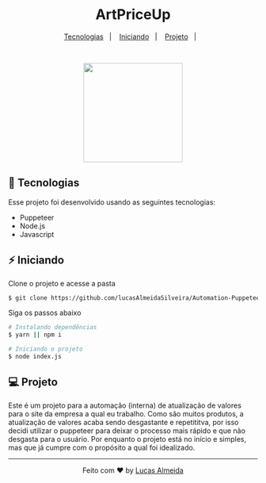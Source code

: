 <h1 align="center">
    ArtPriceUp
</h1>

<p align="center">
  <a href="#-Tecnologias">Tecnologias</a>&nbsp;&nbsp;&nbsp;|&nbsp;&nbsp;&nbsp;
  <a href="#-Iniciando">Iniciando</a>&nbsp;&nbsp;&nbsp;|&nbsp;&nbsp;&nbsp;
  <a href="#-Projeto">Projeto</a>&nbsp;&nbsp;&nbsp;|&nbsp;&nbsp;&nbsp;
</p>

<br>

<p align="center">
  <img width="200" src="https://cdn.jsdelivr.net/gh/devicons/devicon/icons/javascript/javascript-original.svg" />
</p>

## 🚀 Tecnologias

Esse projeto foi desenvolvido usando as seguintes tecnologias:

- Puppeteer
- Node.js
- Javascript

## ⚡ Iniciando

Clone o projeto e acesse a pasta

```bash
$ git clone https://github.com/lucasAlmeidaSilveira/Automation-Puppeteer
```

Siga os passos abaixo

```bash
# Instalando dependências
$ yarn || npm i
```

```bash
# Iniciando o projeto
$ node index.js
```

## 💻 Projeto

Este é um projeto para a automação (interna) de atualização de valores para o site da empresa a qual eu trabalho. Como são muitos produtos, a atualização de valores acaba sendo desgastante e repetititva, por isso decidi utilizar o puppeteer para deixar o processo mais rápido e que não desgasta para o usuário. Por enquanto o projeto está no início e simples, mas que já cumpre com o propósito a qual foi idealizado.

---

<p align="center">Feito com ♥ by <a href="https://github.com/lucasAlmeidaSilveira">Lucas Almeida</a></p>